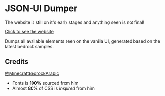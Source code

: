# JSON-UI Dumper

The website is still on it's early stages and anything seen is not final!

[Click to see the website](https://theoristmc.github.io/JSON-UI-Dumper/)

Dumps all available elements seen on the vanilla UI, generated based on the latest bedrock samples.

## Credits

[@MinecraftBedrockArabic](https://github.com/MinecraftBedrockArabic)
  - Fonts is **100%** sourced from him
  - Almost **80%** of CSS is *inspired* from him
